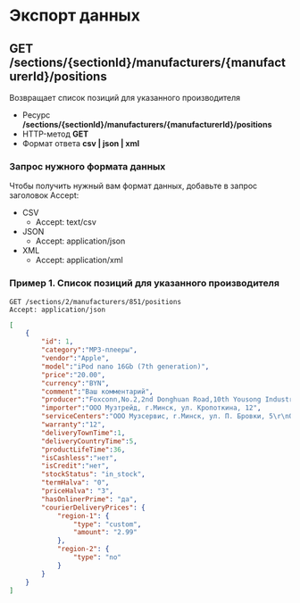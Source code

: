 # Экспорт данных

## GET /sections/{sectionId}/manufacturers/{manufacturerId}/positions

Возвращает список позиций для указанного производителя

- Ресурс **/sections/{sectionId}/manufacturers/{manufacturerId}/positions**
- HTTP-метод **GET**
- Формат ответа **csv | json | xml**

### Запрос нужного формата данных

Чтобы получить нужный вам формат данных, добавьте в запрос заголовок Accept:

- CSV
    - Accept: text/csv
- JSON
    - Accept: application/json
- XML
    - Accept: application/xml

### Пример 1. Список позиций для указанного производителя

```http
GET /sections/2/manufacturers/851/positions
Accept: application/json
```

```json
[
    {
        "id": 1,
        "category":"MP3-плееры",
        "vendor":"Apple",
        "model":"iPod nano 16Gb (7th generation)",
        "price":"20.00",
        "currency":"BYN",
        "comment":"Ваш комментарий",
        "producer":"Foxconn,No.2,2nd Donghuan Road,10th Yousong Industrial District,Longhua,Baoan,Shenzhen City,Guangdong Province,China",
        "importer":"ООО Музтрейд, г.Минск, ул. Кропоткина, 12",
        "serviceCenters":"ООО Музсервис, г.Минск, ул. П. Бровки, 5\r\nООО Плеерсервис, г.Гомель, ул. Платонова, 16",
        "warranty":"12",
        "deliveryTownTime":1,
        "deliveryCountryTime":5,
        "productLifeTime":36,
        "isCashless":"нет",
        "isCredit":"нет",
        "stockStatus": "in_stock",
        "termHalva": "0",
        "priceHalva": "3",
        "hasOnlinerPrime": "да",
        "courierDeliveryPrices": {
            "region-1": {
                "type": "custom",
                "amount": "2.99"
            },
            "region-2": {
                "type": "no"
            }
        }        
    }
]
```

